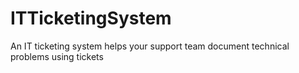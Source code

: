 # ITTicketingSystem
An IT ticketing system helps your support team document technical problems using tickets
